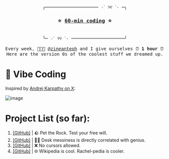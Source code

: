 <pre align="center">
╭──────────────────── ˗ˋ ୨୧ ˊ˗ ─╮
<h3>⭐ <a href="https://github.com/kohrachel/60-min-coding">60-min coding</a> ⭐</h3>
╰─ ˗ˋ ୨୧ ˊ˗ ────────────────────╯

Every week, 🧑🏻‍💻 <a href="https://github.com/zineanteoh">@zineanteoh</a> and I give ourselves ⏰ <b>1 hour</b> ⏰ to make something with AI.
Here are the version 0s of the coolest stuff we dreamed up.
</pre> 

# 🍃 Vibe Coding

Inspired by [Andrej Karpathy on X](https://archive.ph/yNSTA):

![image](https://github.com/user-attachments/assets/cdc61490-d3d9-414c-a877-daff50685078)

# Project List (so far): 

1. [[GitHub]](https://github.com/kohrachel/w1-pet-rock) | 🪨 Pet the Rock. Test your free will.
2. [[GitHub]](https://github.com/kohrachel/w2-3d-about-me) | ✍🏻 Desk messiness is directly correlated with genius.
3. [[GitHub]](https://github.com/kohrachel/w3-cursor-not-allowed-v0) | ❌ No cursors allowed. 
4. [[GitHub]](https://github.com/kohrachel/w4-mini-wikipedia) | 🌐 Wikipedia is cool. Rachel-pedia is cooler.
